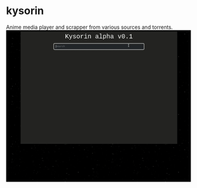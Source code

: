 # kysorin
Anime media player and scrapper from various sources and torrents.
![sample](https://github.com/apostolides/kysorin/blob/main/images/sample.gif)